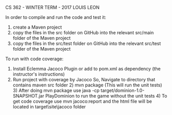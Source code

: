 CS 362 - WINTER TERM - 2017
LOUIS LEON

In order to compile and run the code and test it: 
1. create a Maven project 
2. copy the files in the src folder on GitHub into the relevant src/main folder of the Maven project 
3. copy the files in the src/test folder on GitHub into the 
relevant src/test folder of the Maven project

To run with code coverage: 
1. Install Eclemma Jacoco Plugin or add to pom.xml as dependency (the instructor's instructions)
2. Run project with coverage by Jacoco
So, Navigate to directory that contains maven src folder 2) mvn package (This will run the unit tests) 3) After doing mvn package use 
java -cp target/dominion-1.0-SNAPSHOT.jar PlayDominion to run the game without the unit tests 4) To get code coverage use mvn 
jacoco:report and the html file will be located in target\site\jacoco folder
